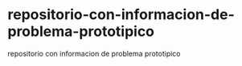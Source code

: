 # repositorio-con-informacion-de-problema-prototipico
repositorio con informacion de problema prototipico



